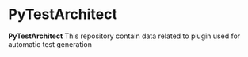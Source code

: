 # PyTestArchitect


<!-- Plugin description -->
**PyTestArchitect** This repository contain data related to plugin used for automatic test generation
<!-- Plugin description end -->